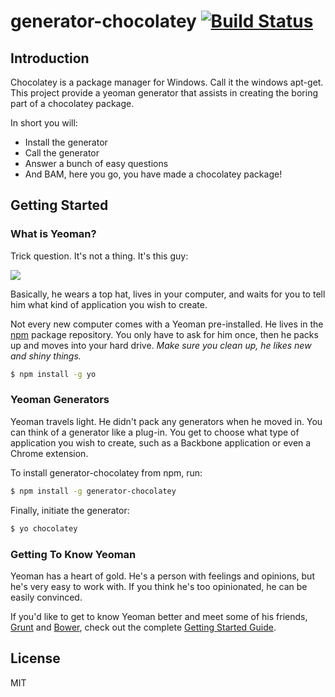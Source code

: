# generator-chocolatey [![Build Status](https://secure.travis-ci.org/chevdor/generator-chocolatey.png?branch=master)](https://travis-ci.org/chevdor/generator-chocolatey)

## Introduction ##
Chocolatey is a package manager for Windows. Call it the windows apt-get.
This project provide a yeoman generator that assists in creating the boring part of a chocolatey package.

In short you will:
- Install the generator
- Call the generator
- Answer a bunch of easy questions
- And BAM, here you go, you have made a chocolatey package!

## Getting Started

### What is Yeoman?

Trick question. It's not a thing. It's this guy:

![](http://i.imgur.com/JHaAlBJ.png)

Basically, he wears a top hat, lives in your computer, and waits for you to tell him what kind of application you wish to create.

Not every new computer comes with a Yeoman pre-installed. He lives in the [npm](https://npmjs.org) package repository. You only have to ask for him once, then he packs up and moves into your hard drive. *Make sure you clean up, he likes new and shiny things.*

```bash
$ npm install -g yo
```

### Yeoman Generators

Yeoman travels light. He didn't pack any generators when he moved in. You can think of a generator like a plug-in. You get to choose what type of application you wish to create, such as a Backbone application or even a Chrome extension.

To install generator-chocolatey from npm, run:

```bash
$ npm install -g generator-chocolatey
```

Finally, initiate the generator:

```bash
$ yo chocolatey
```

### Getting To Know Yeoman

Yeoman has a heart of gold. He's a person with feelings and opinions, but he's very easy to work with. If you think he's too opinionated, he can be easily convinced.

If you'd like to get to know Yeoman better and meet some of his friends, [Grunt](http://gruntjs.com) and [Bower](http://bower.io), check out the complete [Getting Started Guide](https://github.com/yeoman/yeoman/wiki/Getting-Started).


## License

MIT

